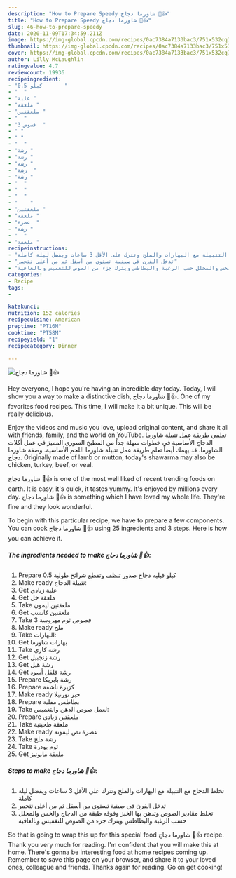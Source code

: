 ```yaml
---
description: "How to Prepare Speedy شاورما دجاج 🍗👍"
title: "How to Prepare Speedy شاورما دجاج 🍗👍"
slug: 46-how-to-prepare-speedy
date: 2020-11-09T17:34:59.211Z
image: https://img-global.cpcdn.com/recipes/0ac7384a7133bac3/751x532cq70/الصورة-الرئيسية-لوصفةشاورما-دجاج-🍗👍.jpg
thumbnail: https://img-global.cpcdn.com/recipes/0ac7384a7133bac3/751x532cq70/الصورة-الرئيسية-لوصفةشاورما-دجاج-🍗👍.jpg
cover: https://img-global.cpcdn.com/recipes/0ac7384a7133bac3/751x532cq70/الصورة-الرئيسية-لوصفةشاورما-دجاج-🍗👍.jpg
author: Lilly McLaughlin
ratingvalue: 4.7
reviewcount: 19936
recipeingredient:
- "0.5 كيلو       "
- "  "
- "علبة "
- "ملعقة "
- "ملعقتين "
- "  "
- "3 فصوص  "
- " "
- " "
- "  "
- "رشة "
- "رشة "
- "رشة "
- "رشة  "
- "رشة "
- "  "
- "  "
- "  "
- "    "
- "ملعقتين "
- "ملعقة "
- "عصرة  "
- "رشة "
- "  "
- "ملعقة "
recipeinstructions:
- "تخلط الدجاج مع التتبيلة مع البهارات والملح وتترك على الأقل 3 ساعات ويفضل ليلة كاملة"
- "تدخل الفرن في صينية تستوي من أسفل ثم من أعلى تتحمر"
- "تخلط مقادير الصوص وتدهن بها الخبز وفوقه طبقة من الدجاج والخس والمخلل حسب الرغبة والبطاطس ويترك جزء من الصوص للتغميس وبالعافية"
categories:
- Recipe
tags:
- 

katakunci:  
nutrition: 152 calories
recipecuisine: American
preptime: "PT16M"
cooktime: "PT58M"
recipeyield: "1"
recipecategory: Dinner

---
```



![شاورما دجاج 🍗👍](https://img-global.cpcdn.com/recipes/0ac7384a7133bac3/751x532cq70/الصورة-الرئيسية-لوصفةشاورما-دجاج-🍗👍.jpg)

Hey everyone, I hope you're having an incredible day today. Today, I will show you a way to make a distinctive dish, شاورما دجاج 🍗👍. One of my favorites food recipes. This time, I will make it a bit unique. This will be really delicious.

Enjoy the videos and music you love, upload original content, and share it all with friends, family, and the world on YouTube. تعلمي طريقة عمل تتبيلة شاورما الدجاج الأساسية في خطوات سهلة جداً من المطبخ السوري المميز في عمل أكلات الشاورما. قد يهمك أيضاً تعلم طريقة عمل تتبيلة شاورما اللحم الأساسية. وصفة شاورما دجاج. Originally made of lamb or mutton, today&#39;s shawarma may also be chicken, turkey, beef, or veal.

شاورما دجاج 🍗👍 is one of the most well liked of recent trending foods on earth. It is easy, it's quick, it tastes yummy. It's enjoyed by millions every day. شاورما دجاج 🍗👍 is something which I have loved my whole life. They're fine and they look wonderful.


To begin with this particular recipe, we have to prepare a few components. You can cook شاورما دجاج 🍗👍 using 25 ingredients and 3 steps. Here is how you can achieve it.

<!--inarticleads1-->

##### The ingredients needed to make شاورما دجاج 🍗👍:

1. Prepare 0.5 كيلو فيليه دجاج صدور تنظف وتقطع شرائح طولية
1. Make ready  تتبيلة الدجاج:
1. Get علبة زبادي
1. Get ملعقة خل
1. Take ملعقتين ليمون
1. Get  ملعقتين كاتشب
1. Take 3 فصوص ثوم مهروسة
1. Make ready  ملح
1. Take  البهارات:
1. Get  بهارات شاورما
1. Take رشة كاري
1. Get رشة زنجبيل
1. Get رشة هيل
1. Get رشة فلفل أسود
1. Prepare رشة بابريكا
1. Prepare  كزبرة ناشفة
1. Make ready  خبز تورتيلا
1. Prepare  بطاطس مقلية
1. Take  لعمل صوص الدهن والتغميس:
1. Prepare ملعقتين زبادي
1. Take ملعقة طحينية
1. Make ready عصرة نص ليمونه
1. Take رشة ملح
1. Take  ثوم بودرة
1. Get ملعقة مايونيز




<!--inarticleads2-->

##### Steps to make شاورما دجاج 🍗👍:

1. تخلط الدجاج مع التتبيلة مع البهارات والملح وتترك على الأقل 3 ساعات ويفضل ليلة كاملة
1. تدخل الفرن في صينية تستوي من أسفل ثم من أعلى تتحمر
1. تخلط مقادير الصوص وتدهن بها الخبز وفوقه طبقة من الدجاج والخس والمخلل حسب الرغبة والبطاطس ويترك جزء من الصوص للتغميس وبالعافية




So that is going to wrap this up for this special food شاورما دجاج 🍗👍 recipe. Thank you very much for reading. I'm confident that you will make this at home. There's gonna be interesting food at home recipes coming up. Remember to save this page on your browser, and share it to your loved ones, colleague and friends. Thanks again for reading. Go on get cooking!
